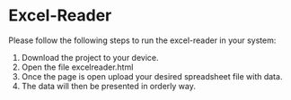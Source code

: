 # Excel-Reader

Please follow the following steps to run the excel-reader in your system:

1. Download the project to your device.
2. Open the file excelreader.html
3. Once the page is open upload your desired spreadsheet file with data.
4. The data will then be presented in orderly way.
